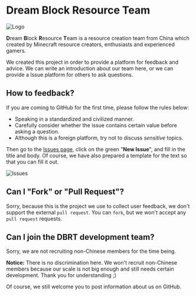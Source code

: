 # Dream Block Resource Team

![Logo](https://i.loli.net/2019/04/13/5cb1f3939fbca.jpg)

**D**ream **B**lock **R**esource **T**eam is a resource creation team from China which created by Minecraft resource creators, enthusiasts and experienced gamers.

We created this project in order to provide a platform for feedback and advice. We can write an introduction about our team here, or we can provide a Issue platform for others to ask questions.

## How to feedback?

If you are coming to GitHub for the first time, please follow the rules below:

- Speaking in a standardized and civilized manner.
- Carefully consider whether the issue contains certain value before asking a question.
- Although this is a foreign platform, try not to discuss *sensitive* topics.

Then go to the [Issues page](https://github.com/Dream-Block/Intro/issues), click on the green "**New Issue**", and fill in the title and body. Of course, we have also prepared a template for the text so that you can fill it out.

![Issues](https://i.loli.net/2019/05/03/5ccc030dbab5a.png)

## Can I "Fork" or "Pull Request"?

Sorry, because this is the project we use to collect user feedback, we don't support the external `pull request`. You can `fork`, but we won't accept any `pull request` requests.

## Can I join the DBRT development team?

Sorry, we are not recruiting non-Chinese members for the time being.

**Notice:**
There is no discrimination here. We won't recruit non-Chinese members because our scale is not big enough and still needs certain development. Thank you for understanding ;) 

Of course, we still welcome you to post information about us on GitHub.